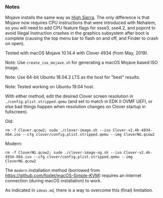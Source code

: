 ### Notes

Mojave installs the same way as [High Sierra](../HighSierra/README.md). The
only difference is that Mojave now requires CPU instructions that were
introduced with Nehalem, so you will need to add CPU feature flags for ssse3,
sse4.2, and popcnt to avoid Illegal Instruction crashes in the graphics
subsystem after boot is complete (causing the top menu bar to flash on and off,
and Finder to crash on open).

Tested with macOS Mojave 10.14.4 with Clover 4934 (from May, 2019).

Note: Use `create_iso_mojave.sh` for generating a macOS Mojave based ISO image.

Note: Use 64-bit Ubuntu 18.04.2 LTS as the host for "best" results.

Note: Tested working on Ubuntu 19.04 host.

With either method, edit the desired Clover screen resolution in `./config.plist.stripped.qemu` (and set to match in EDK II OVMF UEFI, or else bad things happen when resolution changes on Clover startup in fullscreen).

Old:

`rm -f Clover.qcow2; sudo ./clover-image.sh --iso Clover-v2.4k-4934-X64.iso --cfg clover/config.plist.stripped.qemu --img CloverNG.qcow2`

Modern:

`rm -f CloverNG.qcow2; sudo ./clover-image-ng.sh --iso Clover-v2.4k-4934-X64.iso --cfg clover/config.plist.stripped.qemu --img CloverNG.qcow2`

The `modern` installation method (borrowed from https://github.com/foxlet/macOS-Simple-KVM) requires an internet connection
(during macOS installation) to work.

As indicated in `ideas.md`, there is a way to overcome this (final) limitation.
